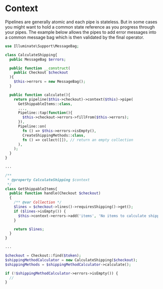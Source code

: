 # Context

Pipelines are generally atomic and each pipe is stateless. But in some cases you might want to hold a common state reference as you progress through your pipes.
The example below allows the pipes to add error messages into a common message bag which is then validated by the final operator.

```php
use Illuminate\Support\MessageBag;

class CalculateShipping{
  public MessageBag $errors;

  public function __construct(
    public Checkout $checkout
  ){
    $this->errors = new MessageBag();
  }

  public function calculate(){
    return pipeline($this->checkout)->context($this)->pipe(
      GetShippableItems::class,
      ...,
      Pipeline::tap(function(){
        $this->checkout->errors->fillFrom($this->errors);
      }),
      Pipeline::on(
        fn () => $this->errors->isEmpty(),
        CreateShippingMethods::class,
        fn () => collect([]), // return an empty collection
      ),
    );
  }
}

...

/**
 * @property CalculateShipping $context
 */
class GetShippableItems{
  public function handle(Checkout $checkout)
  {
    /** @var Collection */
    $lines = $checkout->lines()->requiresShipping()->get();
    if ($lines->isEmpty()) {
      $this->context->errors->add('items', 'No items to calculate shipping methods');
    }

    return $lines;
  }
}

...

$checkout = Checkout::find($token);
$shippingMethodCalculator = new CalculateShipping($checkout);
$shippingMethods = $shippingMethodCalculator->calculate();

if (!$shippingMethodCalculator->errors->isEmpty()) {
  //
}
```
